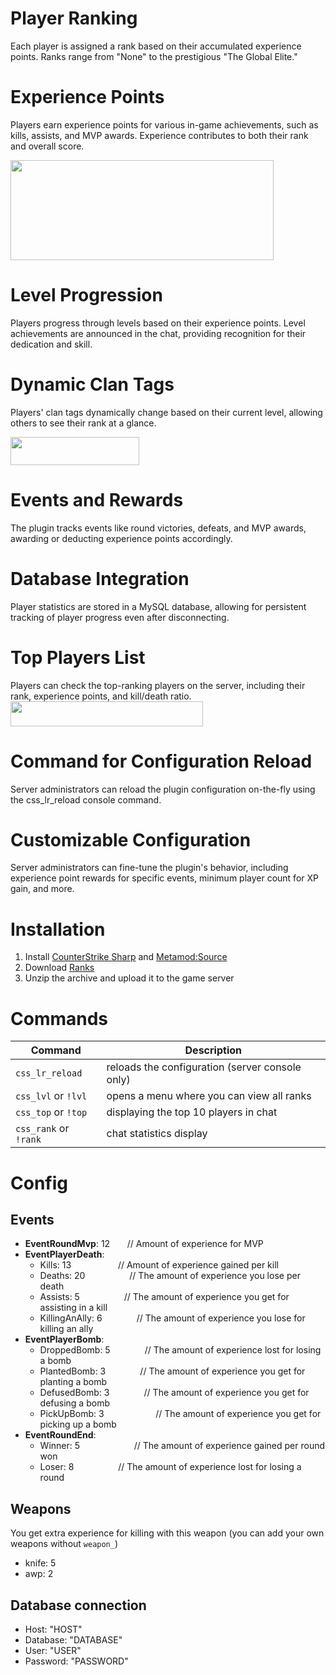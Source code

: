 

# Player Ranking
Each player is assigned a rank based on their accumulated experience points. Ranks range from "None" to the prestigious "The Global Elite."

# Experience Points
Players earn experience points for various in-game achievements, such as kills, assists, and MVP awards. Experience contributes to both their rank and overall score.

<img src="https://github.com/partiusfabaa/cs2-ranks/assets/96542489/e8f76e69-6d18-48e8-8d8d-c45a34142f99" width="421" height="160">

# Level Progression
Players progress through levels based on their experience points. Level achievements are announced in the chat, providing recognition for their dedication and skill.

# Dynamic Clan Tags
Players' clan tags dynamically change based on their current level, allowing others to see their rank at a glance.

<img src="https://github.com/partiusfabaa/cs2-ranks/assets/96542489/898dbf34-f262-4950-b003-1d5d45a68f1f" width="206" height="45">

# Events and Rewards
The plugin tracks events like round victories, defeats, and MVP awards, awarding or deducting experience points accordingly.

# Database Integration
Player statistics are stored in a MySQL database, allowing for persistent tracking of player progress even after disconnecting.

# Top Players List
Players can check the top-ranking players on the server, including their rank, experience points, and kill/death ratio.
<img src="https://github.com/partiusfabaa/cs2-ranks/assets/96542489/0ba22ec4-bbeb-4e8b-b3ff-8a6363766b4e" width="308" height="40">

# Command for Configuration Reload
Server administrators can reload the plugin configuration on-the-fly using the css_lr_reload console command.

# Customizable Configuration
Server administrators can fine-tune the plugin's behavior, including experience point rewards for specific events, minimum player count for XP gain, and more.

# Installation
1. Install [CounterStrike Sharp](https://github.com/roflmuffin/CounterStrikeSharp) and [Metamod:Source](https://www.sourcemm.net/downloads.php/?branch=master)
3. Download [Ranks](https://github.com/partiusfabaa/cs2-ranks/releases/tag/v1.0.0)
4. Unzip the archive and upload it to the game server

# Commands

| Command          | Description                      |
|------------------|-------------------------------|
| `css_lr_reload` | reloads the configuration (server console only)          |
| `css_lvl` or `!lvl` | opens a menu where you can view all ranks |
| `css_top` or `!top` | displaying the top 10 players in chat |
| `css_rank` or `!rank` | chat statistics display |


# Config

## Events

- **EventRoundMvp**: 12     &nbsp;&nbsp;&nbsp;&nbsp;&nbsp;&nbsp;// Amount of experience for MVP
- **EventPlayerDeath**:
  - Kills: 13              &nbsp;&nbsp;&nbsp;&nbsp;&nbsp;&nbsp;&nbsp;&nbsp;&nbsp;&nbsp;&nbsp;&nbsp;&nbsp;&nbsp;&nbsp;&nbsp;&nbsp;&nbsp;// Amount of experience gained per kill
  - Deaths: 20             &nbsp;&nbsp;&nbsp;&nbsp;&nbsp;&nbsp;&nbsp;&nbsp;&nbsp;&nbsp;&nbsp;&nbsp;&nbsp;&nbsp;&nbsp;&nbsp;&nbsp;// The amount of experience you lose per death
  - Assists: 5             &nbsp;&nbsp;&nbsp;&nbsp;&nbsp;&nbsp;&nbsp;&nbsp;&nbsp;&nbsp;&nbsp;&nbsp;&nbsp;&nbsp;&nbsp;&nbsp;&nbsp;// The amount of experience you get for assisting in a kill
  - KillingAnAlly: 6       &nbsp;&nbsp;&nbsp;&nbsp;&nbsp;&nbsp;&nbsp;&nbsp;&nbsp;&nbsp;&nbsp;&nbsp;&nbsp;// The amount of experience you lose for killing an ally
- **EventPlayerBomb**:
  - DroppedBomb: 5         &nbsp;&nbsp;&nbsp;&nbsp;&nbsp;&nbsp;&nbsp;&nbsp;&nbsp;&nbsp;&nbsp;&nbsp;&nbsp;// The amount of experience lost for losing a bomb
  - PlantedBomb: 3         &nbsp;&nbsp;&nbsp;&nbsp;&nbsp;&nbsp;&nbsp;&nbsp;&nbsp;&nbsp;&nbsp;&nbsp;&nbsp;// The amount of experience you get for planting a bomb
  - DefusedBomb: 3         &nbsp;&nbsp;&nbsp;&nbsp;&nbsp;&nbsp;&nbsp;&nbsp;&nbsp;&nbsp;&nbsp;&nbsp;&nbsp;// The amount of experience you get for defusing a bomb
  - PickUpBomb: 3          &nbsp;&nbsp;&nbsp;&nbsp;&nbsp;&nbsp;&nbsp;&nbsp;&nbsp;&nbsp;&nbsp;&nbsp;&nbsp;&nbsp;&nbsp;&nbsp;&nbsp;&nbsp;&nbsp;&nbsp;// The amount of experience you get for picking up a bomb
- **EventRoundEnd**:
  - Winner: 5             &nbsp;&nbsp;&nbsp;&nbsp;&nbsp;&nbsp;&nbsp;&nbsp;&nbsp;&nbsp;&nbsp;&nbsp;&nbsp;&nbsp;&nbsp;&nbsp;&nbsp;&nbsp;&nbsp;&nbsp;&nbsp;// The amount of experience gained per round won
  - Loser: 8              &nbsp;&nbsp;&nbsp;&nbsp;&nbsp;&nbsp;&nbsp;&nbsp;&nbsp;&nbsp;&nbsp;&nbsp;&nbsp;&nbsp;&nbsp;&nbsp;&nbsp;// The amount of experience lost for losing a round


## Weapons
 You get extra experience for killing with this weapon (you can add your own weapons without `weapon_`)
- knife: 5
- awp: 2

## Database connection

- Host: "HOST"
- Database: "DATABASE"
- User: "USER"
- Password: "PASSWORD"
